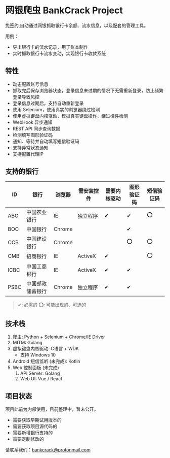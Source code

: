 # 网银爬虫 BankCrack Project

免签约,自动通过网银抓取银行卡余额、流水信息，以及配套的管理工具。

用例：
- 导出银行卡的流水记录，用于账本制作
- 实时抓取银行卡流水变动，实现银行卡收款系统

## 特性

- 动态配置账号信息
- 抓取完后保存浏览器状态，登录信息未过期的情况下无需重新登录，防止频繁登录导致风控
- 登录信息过期后，支持自动重新登录
- 使用 Selenium，使用真实的浏览器绕过检测
- 使用虚拟键盘内核驱动，模拟真实键盘操作，绕过控件检测
- WebHook 异步通知
- REST API 同步查询数据
- 检测填写图形验证码
- 通知、等待并自动填写短信验证码
- 支持异常状态通知
- 支持配置代理IP

## 支持的银行

| ID   | 银行             | 浏览器 | 需安装控件 | 需要内核驱动 | 图形验证码 | 短信验证码 |
| ---- | ---------------- | ------ | ---------- | ------------ | ---------- | ---------- |
| ABC  | 中国农业银行     | IE     | 独立程序   | ✔            | ✔          | ⭕          |
| BOC  | 中国银行         | Chrome |            |              | ✔          |            |
| CCB  | 中国建设银行     | Chrome |            |              | ⭕          | ⭕          |
| CMB  | 招商银行         | IE     | ActiveX    | ✔            |            | ⭕          |
| ICBC | 中国工商银行     | IE     | ActiveX    | ✔            | ✔          |            |
| PSBC | 中国邮政储蓄银行 | Chrome | 独立程序   | ✔            | ✔          |            |

> ✔: 必需的
> ⭕: 可能出现的、可选的

## 技术栈

1. 爬虫: Python + Selenium + Chrome/IE Driver
2. MITM: Golang
3. 虚拟键盘内核驱动: C语言 + WDK
    - 支持 Windows 10
4. Android 短信监听 (未完成): Kotlin
5. Web 控制面板 (未完成)
    1. API Server: Golang
    2. Web UI: Vue / React

## 项目状态

项目此前为内部使用，目前整理中，暂未公开。

- 需要获取早期试用版本的
- 需要获取项目源代码的
- 需要新增银行支持的
- 需要定制修改的

请联系我们：bankcrack@protonmail.com
